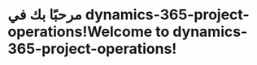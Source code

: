 # <a name="welcome-to-dynamics-365-project-operations"></a><span data-ttu-id="6f5c5-101">مرحبًا بك في dynamics-365-project-operations!</span><span class="sxs-lookup"><span data-stu-id="6f5c5-101">Welcome to dynamics-365-project-operations!</span></span>